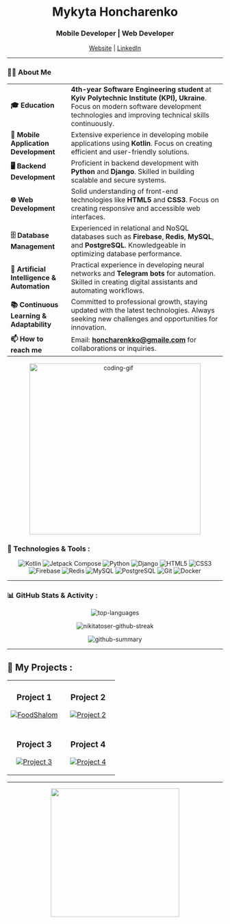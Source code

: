 <h1 align="center">
  Mykyta Honcharenko
</h1>

<h3 align="center">Mobile Developer | Web Developer</h3>

<p align="center">
  <a href="https://nikitatoser.github.io/Portf/">Website</a> |
  <a href="https://www.linkedin.com/in/mykyta-honcharenko-699564326/">LinkedIn</a>
</p>

---

### 👨‍💻 About Me

<table>
  <tr>
    <td><strong>🎓 Education</strong></td>
    <td><strong>4th-year Software Engineering student</strong> at <strong>Kyiv Polytechnic Institute (KPI), Ukraine</strong>. Focus on modern software development technologies and improving technical skills continuously.</td>
  </tr>
  <tr>
    <td><strong>📱 Mobile Application Development</strong></td>
    <td>Extensive experience in developing mobile applications using <strong>Kotlin</strong>. Focus on creating efficient and user-friendly solutions.</td>
  </tr>
  <tr>
    <td><strong>🖥️ Backend Development</strong></td>
    <td>Proficient in backend development with <strong>Python</strong> and <strong>Django</strong>. Skilled in building scalable and secure systems.</td>
  </tr>
  <tr>
    <td><strong>🌐 Web Development</strong></td>
    <td>Solid understanding of front-end technologies like <strong>HTML5</strong> and <strong>CSS3</strong>. Focus on creating responsive and accessible web interfaces.</td>
  </tr>
  <tr>
    <td><strong>🗄️ Database Management</strong></td>
    <td>Experienced in relational and NoSQL databases such as <strong>Firebase</strong>, <strong>Redis</strong>, <strong>MySQL</strong>, and <strong>PostgreSQL</strong>. Knowledgeable in optimizing database performance.</td>
  </tr>
  <tr>
    <td><strong>🤖 Artificial Intelligence & Automation</strong></td>
    <td>Practical experience in developing neural networks and <strong>Telegram bots</strong> for automation. Skilled in creating digital assistants and automating workflows.</td>
  </tr>
  <tr>
    <td><strong>📚 Continuous Learning & Adaptability</strong></td>
    <td>Committed to professional growth, staying updated with the latest technologies. Always seeking new challenges and opportunities for innovation.</td>
  </tr>
  <tr>
    <td><strong>📫 How to reach me</strong></td>
    <td>Email: <a href="mailto:honcharenkko@gmaile.com"><strong>honcharenkko@gmaile.com</strong></a> for collaborations or inquiries.</td>
  </tr>
</table>

<p align="center">
  <img src="https://media.giphy.com/media/v1.Y2lkPTc5MGI3NjExd3Jybjl5Mmx4OWRoZGs1ajkxaGJ6YTBpZXJkNHJlMmh6Z3BvMmIwNiZlcD12MV9pbnRlcm5hbF9naWZfYnlfaWQmY3Q9dHM/ghI1gyqKymbY2mfYkD/giphy.gif" alt="coding-gif" width="400"/>
</p>

### 🔧 Technologies & Tools :

<p align="center">
  <img src="https://img.shields.io/badge/-Kotlin-0095D5?style=for-the-badge&logo=kotlin&logoColor=white" alt="Kotlin"/>
  <img src="https://img.shields.io/badge/-Jetpack%20Compose-4285F4?style=for-the-badge&logo=android&logoColor=white" alt="Jetpack Compose"/>
  <img src="https://img.shields.io/badge/-Python-3776AB?style=for-the-badge&logo=python&logoColor=white" alt="Python"/>
  <img src="https://img.shields.io/badge/-Django-092E20?style=for-the-badge&logo=django&logoColor=white" alt="Django"/>
  <img src="https://img.shields.io/badge/-HTML5-E34F26?style=for-the-badge&logo=html5&logoColor=white" alt="HTML5"/>
  <img src="https://img.shields.io/badge/-CSS3-1572B6?style=for-the-badge&logo=css3&logoColor=white" alt="CSS3"/>
  <img src="https://img.shields.io/badge/-Firebase-FFCA28?style=for-the-badge&logo=firebase&logoColor=black" alt="Firebase"/>
  <img src="https://img.shields.io/badge/-Redis-DC382D?style=for-the-badge&logo=redis&logoColor=white" alt="Redis"/>
  <img src="https://img.shields.io/badge/-MySQL-4479A1?style=for-the-badge&logo=mysql&logoColor=white" alt="MySQL"/>
  <img src="https://img.shields.io/badge/-PostgreSQL-4169E1?style=for-the-badge&logo=postgresql&logoColor=white" alt="PostgreSQL"/>
  <img src="https://img.shields.io/badge/-Git-F05032?style=for-the-badge&logo=git&logoColor=white" alt="Git"/>
  <img src="https://img.shields.io/badge/-Docker-2496ED?style=for-the-badge&logo=docker&logoColor=white" alt="Docker"/>
</p>

---

### 📊 GitHub Stats & Activity :

<p align="center">
  <img src="https://github-readme-stats.vercel.app/api/top-langs/?username=Nikitatoser&layout=compact&langs_count=8&theme=radical" alt="top-languages" />
</p>

<p align="center">
  <img src="https://github-readme-streak-stats.herokuapp.com/?user=Nikitatoser&theme=radical" alt="nikitatoser-github-streak" />
</p>

<p align="center">
  <img src="https://github-profile-summary-cards.vercel.app/api/cards/profile-details?username=Nikitatoser&theme=radical" alt="github-summary" />
</p>

---

## 🚀 My Projects :

<div align="center">
  <table>
    <tr>
      <td width="50%">
        <h3 align="center">Project 1</h3>
        <p align="center">
          <a href="https://github.com/Nikitatoser/FoodShalom">
            <img src="https://github-readme-stats.vercel.app/api/pin/?username=Nikitatoser&repo=FoodShalom&theme=radical" alt="FoodShalom" />
          </a>
        </p>
      </td>
      <td width="50%">
        <h3 align="center">Project 2</h3>
        <p align="center">
          <a href="https://github.com/Nikitatoser/TeleBot">
            <img src="https://github-readme-stats.vercel.app/api/pin/?username=Nikitatoser&repo=TeleBot&theme=radical" alt="Project 2" />
          </a>
        </p>
      </td>
    </tr>
    <tr>
      <td width="50%">
        <h3 align="center">Project 3</h3>
        <p align="center">
          <a href="https://github.com/Nikitatoser/TodoApp">
            <img src="https://github-readme-stats.vercel.app/api/pin/?username=Nikitatoser&repo=TodoApp&theme=radical" alt="Project 3" />
          </a>
        </p>
        </td>
      <td width="50%">
        <h3 align="center">Project 4</h3>
        <p align="center">
          <a href="https://github.com/Nikitatoser/project-4">
            <img src="https://github-readme-stats.vercel.app/api/pin/?username=Nikitatoser&repo=project-4&theme=radical" alt="Project 4" />
          </a>
        </p>
      </td>
    </tr>
  </table>
</div>

---

<p align="center">
  <img src="https://i.giphy.com/media/v1.Y2lkPTc5MGI3NjExenJseGwzbjd2M3VzNTVwNWx1Z2J4dGc2em8waHoweTNoOGJtdHB3dCZlcD12MV9pbnRlcm5hbF9naWZfYnlfaWQmY3Q9cw/JfWPpXN0Dd4rEjYcH5/giphy.gif" width="300"/>
</p>
